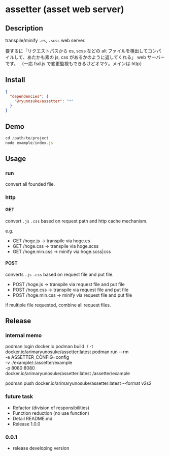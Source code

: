# assetter (asset web server)

## Description

transpile/minify `.es`, `.scss` web server.

要するに「リクエストパスから es, scss などの alt ファイルを検出してコンパイルして、あたかも素の js, css があるかのように返してくれる」 web サーバーです。
（一応 fsd.js で変更監視もできるけどオマケ。メインは http）

## Install

```json
{
  "dependencies": {
    "@ryunosuke/assetter": "*"
  }
}
```

## Demo

```js
cd /path/to/project
node example/index.js
```

## Usage

### run

convert all founded file.

### http

#### GET

convert `.js` `.css` based on request path and http cache mechanism.

e.g.

- GET /hoge.js -> transpile via hoge.es
- GET /hoge.css -> transpile via hoge.scss
- GET /hoge.min.css -> minify via hoge.scss|css

#### POST

converts `.js` `.css` based on request file and put file.

- POST /hoge.js -> transpile via request file and put file
- POST /hoge.css -> transpile via request file and put file
- POST /hoge.min.css -> minify via request file and put file

if multiple file requested, combine all request files.

## Release

### internal memo

podman login docker.io
podman build ./ -t docker.io/arimaryunosuke/assetter:latest
podman run --rm\
  -e ASSETTER_CONFIG=config\
  -v ./example/:/assetter/example\
  -p 8080:8080\
  docker.io/arimaryunosuke/assetter:latest /assetter/example

podman push docker.io/arimaryunosuke/assetter:latest --format v2s2

### future task

- Refactor (division of responsibilities)
- Function reduction (no use function)
- Detail README.md
- Release 1.0.0

### 0.0.1

- release developing version
